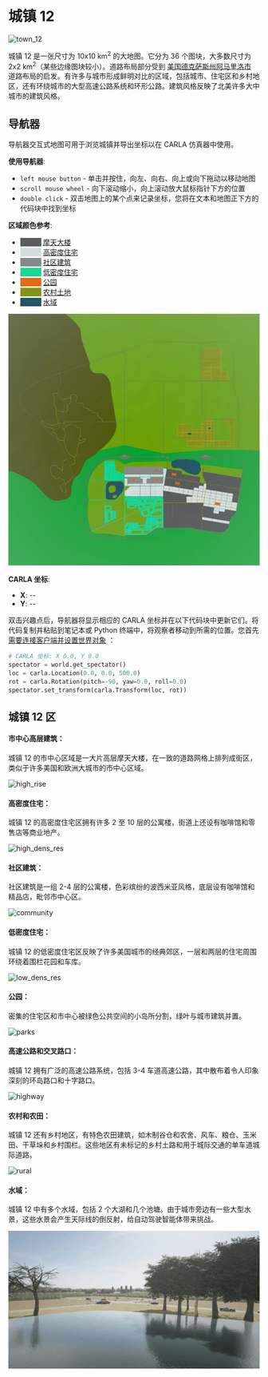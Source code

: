 # 城镇 12

![town_12](./img/catalogue/maps/town12/town12.webp)

城镇 12 是一张尺寸为 10x10 km<sup>2</sup> 的大地图。它分为 36 个图块，大多数尺寸为 2x2 km<sup>2</sup>（某些边缘图块较小）。道路布局部分受到 [美国德克萨斯州阿马里洛市](https://www.google.com/maps/place/Amarillo,+TX,+USA/@35.2018863,-101.9450251,11z/data=!3m1!4b1!4m5!3m4!1s0x870148d4b245cf03:0xd0f3d11c6836d2af!8m2!3d35.2219971!4d-101.8312969) 道路布局的启发。有许多与城市形成鲜明对比的区域，包括城市、住宅区和乡村地区，还有环绕城市的大型高速公路系统和环形公路。建筑风格反映了北美许多大中城市的建筑风格。 

## 导航器

导航器交互式地图可用于浏览城镇并导出坐标以在 CARLA 仿真器中使用。

__使用导航器__:

* `left mouse button` - 单击并按住，向左、向右、向上或向下拖动以移动地图
* `scroll mouse wheel` - 向下滚动缩小，向上滚动放大鼠标指针下方的位置
* `double click` - 双击地图上的某个点来记录坐标，您将在文本和地图正下方的代码块中找到坐标

__区域颜色参考__:

* <span style="color:#595d5e; background-color:#595d5e;">&nbsp</span>   [摩天大楼](#high-rise-downtown)
* <span style="color:#d2dddc; background-color:#d2dddc;">&nbsp</span>   [高密度住宅](#high-density-residential)
* <span style="color:#838c8b; background-color:#838c8b;">&nbsp</span>   [社区建筑](#community-buildings)
* <span style="color:#17d894; background-color:#17d894;">&nbsp</span>   [低密度住宅](#low-density-residential)
* <span style="color:#df6a19; background-color:#df6a19;">&nbsp</span>   [公园](#parks)
* <span style="color:#839317; background-color:#839317;">&nbsp</span>   [农村土地](#rural-and-farmland)
* <span style="color:#265568; background-color:#265568;">&nbsp</span>   [水域](#water)



![town12_aerial](./img/catalogue/maps/town12/town12roadrunner.webp#map)


__CARLA 坐标__: 

* __X__:  <span id="carlacoord_x" style="animation: fadeMe 2s;">--</span>
* __Y__:  <span id="carlacoord_y" style="animation: fadeMe 2s;">--</span>


双击兴趣点后，导航器将显示相应的 CARLA 坐标并在以下代码块中更新它们。将代码复制并粘贴到笔记本或 Python 终端中，将观察者移动到所需的位置。您首先[需要连接客户端并设置世界对象](tuto_first_steps.md#launching-carla-and-connecting-the-client) ：

```py
# CARLA 坐标: X 0.0, Y 0.0
spectator = world.get_spectator()
loc = carla.Location(0.0, 0.0, 500.0)
rot = carla.Rotation(pitch=-90, yaw=0.0, roll=0.0)
spectator.set_transform(carla.Transform(loc, rot))
```
## 城镇 12 区

#### 市中心高层建筑：

城镇 12 的市中心区域是一大片高层摩天大楼，在一致的道路网格上排列成街区，类似于许多美国和欧洲大城市的市中心区域。

![high_rise](./img/catalogue/maps/town12/high_rise.webp)

#### 高密度住宅：

城镇 12 的高密度住宅区拥有许多 2 至 10 层的公寓楼，街道上还设有咖啡馆和零售店等商业地产。


![high_dens_res](./img/catalogue/maps/town12/hi_dens_res.webp)


#### 社区建筑：

社区建筑是一组 2-4 层的公寓楼，色彩缤纷的波西米亚风格，底层设有咖啡馆和精品店，毗邻市中心区。

![community](./img/catalogue/maps/town12/community.webp)

#### 低密度住宅：

城镇 12 的低密度住宅区反映了许多美国城市的经典郊区，一层和两层的住宅周围环绕着围栏花园和车库。

![low_dens_res](./img/catalogue/maps/town12/low_dens_res.webp)

#### 公园：

密集的住宅区和市中心被绿色公共空间的小岛所分割，绿叶与城市建筑并置。

![parks](./img/catalogue/maps/town12/parks.webp)

#### 高速公路和交叉路口：

城镇 12 拥有广泛的高速公路系统，包括 3-4 车道高速公路，其中散布着令人印象深刻的环岛路口和十字路口。


![highway](./img/catalogue/maps/town12/highway.webp)

#### 农村和农田：

城镇 12 还有乡村地区，有特色农田建筑，如木制谷仓和农舍、风车、粮仓、玉米田、干草垛和乡村围栏。这些地区有未标记的乡村土路和用于城际交通的单车道城际道路。

![rural](./img/catalogue/maps/town12/rural.webp)

#### 水域：

城镇 12 中有多个水域，包括 2 个大湖和几个池塘。由于城市旁边有一些大型水景，这些水景会产生天际线的倒反射，给自动驾驶智能体带来挑战。


![water](./img/catalogue/maps/town12/water.webp)

<style>
@keyframes fadeMe {
  from {
    color: #77aaff;
  }
  to {
    color: #000000;
  }
}

</style>
<script>
window.addEventListener('load', function () {

    var text_coord_x = document.getElementById("carlacoord_x")
    var text_coord_y = document.getElementById("carlacoord_y")
    const code_coords = document.getElementsByClassName("hljs-number")
    const code_comment = document.getElementsByClassName("hljs-comment")
  
    const image = document.querySelector('[src$="map"]');
    const canv = document.createElement('canvas');

    canv.setAttribute('height', image.height)
    canv.setAttribute('width', image.width)
    image.parentNode.replaceChild(canv, image)

    var state = {mDown: false, button: 0, lastX: 0, lastY:0, canvX: 0, canvY: 0, zoom: 1.0, mdownX: 0, mdownY: 0, pX: 0.5, pY: 0.5, dblClick: false, listObj: false, touch: false}

    ctx = canv.getContext('2d')
    ctx.drawImage(image, 0, 0, canv.width, canv.height)

    canv.addEventListener('mousemove', (event) => {
        dX = event.clientX - state.lastX
        dY = event.clientY - state.lastY
        state.lastX = event.clientX
        state.lastY = event.clientY

        if(state.mDown && state.button == 0) {
            state.canvX += dX
            state.canvY += dY
            ctx.clearRect(0, 0, canv.width, canv.height)
            ctx.drawImage(image,  state.canvX, state.canvY, canv.width * state.zoom, canv.height * state.zoom)
            state.touch = true;
        }
    })

    canv.addEventListener('mousedown', (event) => {

        state.button = event.button;
        state.mDown = true;
        state.touch = true;

        var rect = canv.getBoundingClientRect();
            
        state.mdownX = event.clientX - rect.left;
        state.mdownY = event.clientY - rect.top;

        state.pX = (state.mdownX - state.canvX) / (canv.width * state.zoom);
        state.pY = (state.mdownY - state.canvY) / (canv.height * state.zoom);
    })

    canv.addEventListener('mouseup', (event) => {
        state.mDown = false;
    })

    canv.addEventListener('wheel', (event) => {
        
        state.mDown = false;

        var rect = canv.getBoundingClientRect();

        dX = event.clientX - rect.left;
        dY = event.clientY - rect.top;

        state.pX = (dX - state.canvX) / (canv.width * state.zoom);
        state.pY = (dY - state.canvY) / (canv.height * state.zoom);

        if(state.touch){
            event.preventDefault();
            if(event.wheelDelta > 0){
                state.zoom *= 1.15 
            } else {
               state.zoom *= 0.85
            }

            if(state.zoom < 1.0){state.zoom = 1.0;}
            if(state.zoom > 30.0){state.zoom = 30.0}

            ctx.clearRect(0, 0, canv.width, canv.height)

            state.canvX = - canv.width * state.zoom * state.pX + dX;
            state.canvY = - canv.height * state.zoom * state.pY + dY;

            ctx.drawImage(image,  state.canvX, state.canvY, canv.width * state.zoom, canv.height * state.zoom);
        }
        
    })

    canv.addEventListener('dblclick', (event) => {
        
        text_coord_x = document.getElementById("carlacoord_x")
        text_coord_y = document.getElementById("carlacoord_y")

        const carlaX = 10482.4274 * state.pX + -5.39801455 * state.pY - 5673.07949;
        const carlaY = 5.39801455 * state.pX + 10482.4274 * state.pY - 2885.15738;

        code_coords[0].textContent = carlaX.toFixed(1)
        code_coords[1].textContent = carlaY.toFixed(1)
        code_comment[0].textContent = "# CARLA coordinates - X: " + carlaX.toFixed(1) + " Y: " + carlaY.toFixed(1)

        var newX = text_coord_x.cloneNode(true)
        var newY = text_coord_y.cloneNode(true)

        newX.textContent = carlaX.toFixed(1)
        newY.textContent = carlaY.toFixed(1)

        var parentX = text_coord_x.parentNode
        var parentY = text_coord_y.parentNode

        parentX.replaceChild(newX, text_coord_x);
        parentY.replaceChild(newY, text_coord_y);

        //console.log(state.pX + ", " + state.pY)

    })

})
</script>
